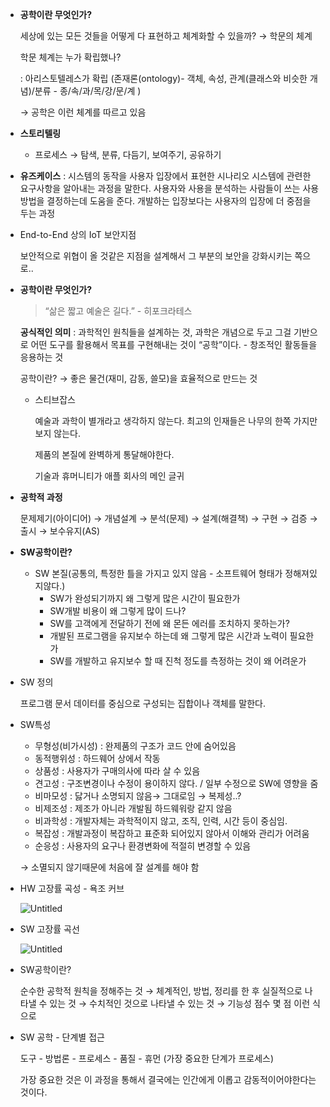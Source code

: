 - **공학이란 무엇인가?**

  세상에 있는 모든 것들을 어떻게 다 표현하고 체계화할 수 있을까? → 학문의 체계

  학문 체계는 누가 확립했나?

  : 아리스토텔레스가 확립 (존재론(ontology)- 객체, 속성,  관계(클래스와 비슷한 개념)/분류 - 종/속/과/목/강/문/계 )

  → 공학은 이런 체계를 따르고 있음

- **스토리텔링**
    - 프로세스 → 탐색, 분류, 다듬기, 보여주기, 공유하기
- **유즈케이스** : 시스템의 동작을 사용자 입장에서 표현한 시나리오 시스템에 관련한 요구사항을 알아내는 과정을 말한다. 사용자와 사용을 분석하는 사람들이 쓰는 사용방법을 결정하는데 도움을 준다. 개발하는 입장보다는 사용자의 입장에 더 중점을 두는 과정
- End-to-End 상의 IoT 보안지점

  보안적으로 위협이 올 것같은 지점을 설계해서 그 부분의 보안을 강화시키는 쪽으로..


- **공학이란 무엇인가?**

  > “삶은 짧고 예술은 길다.” - 히포크라테스
  >

  **공식적인 의미** : 과학적인 원칙들을 설계하는 것, 과학은 개념으로 두고 그걸 기반으로 어떤 도구를 활용해서 목표를 구현해내는 것이 “공학”이다. - 창조적인 활동들을 응용하는 것

  공학이란? → 좋은 물건(재미, 감동, 쓸모)을 효율적으로 만드는 것

    - 스티브잡스

      예술과 과학이 별개라고 생각하지 않는다. 최고의 인재들은 나무의 한쪽 가지만 보지 않는다.

      제품의 본질에 완벽하게 통달해야한다.

      기술과 휴머니티가 애플 회사의 메인 글귀

- **공학적 과정**

  문제제기(아이디어) → 개념설계 → 분석(문제) → 설계(해결책) → 구현 → 검증 → 출시 → 보수유지(AS)

- **SW공학이란?**
    - SW 본질(공통의, 특정한 틀을 가지고 있지 않음 - 소프트웨어 형태가 정해져있지않다.)
        - SW가 완성되기까지 왜 그렇게 많은 시간이 필요한가
        - SW개발 비용이 왜 그렇게 많이 드나?
        - SW를 고객에게 전달하기 전에 왜 몬든 에러를 조치하지 못하는가?
        - 개발된 프로그램을 유지보수 하는데 왜 그렇게 많은 시간과 노력이 필요한가
        - SW를 개발하고 유지보수 할 때 진척 정도를 측정하는 것이 왜 어려운가
- SW 정의

  프로그램 문서 데이터를 중심으로 구성되는 집합이나 객체를 말한다.

- SW특성
    - 무형성(비가시성) : 완제품의 구조가 코드 안에 숨어있음
    - 동적행위성 : 하드웨어 상에서 작동
    - 상품성 : 사용자가 구매의사에 따라 살 수 있음
    - 견고성 : 구조변경이나 수정이 용이하지 않다. / 일부 수정으로 SW에 영향을 줌
    - 비마모성 : 닳거나 소명되지 않음→ 그대로임 → 복제성..?
    - 비제조성 : 제조가 아니라 개발됨 하드웨워랑 같지 않음
    - 비과학성 : 개발자체는 과학적이지 않고, 조직, 인력, 시간 등이 중심임.
    - 복잡성 : 개발과정이 복잡하고 표준화 되어있지 않아서 이해와 관리가 어려움
    - 순응성 : 사용자의 요구나 환경변화에 적절히 변경할 수 있음

  → 소멸되지 않기때문에 처음에 잘 설계를 해야 함

- HW 고장률 곡성 - 욕조 커브

  ![Untitled](https://s3-us-west-2.amazonaws.com/secure.notion-static.com/5e9c217c-98fa-4775-ba95-691efddea479/Untitled.png)

- SW 고장률 곡선

  ![Untitled](https://s3-us-west-2.amazonaws.com/secure.notion-static.com/3da33343-d1fc-4b97-87ad-a56d97d45145/Untitled.png)

- SW공학이란?

  순수한 공학적 원칙을 정해주는 것 → 체계적인, 방법, 정리를 한 후  실질적으로 나타낼 수 있는 것 → 수치적인 것으로 나타낼 수 있는 것 → 기능성 점수 몇 점 이런 식으로

- SW 공학 - 단계별 접근

  도구 - 방법론 - 프로세스 - 품질 - 휴먼 (가장 중요한 단계가 프로세스)

  가장 중요한 것은 이 과정을 통해서 결국에는 인간에게 이롭고 감동적이어야한다는 것이다.